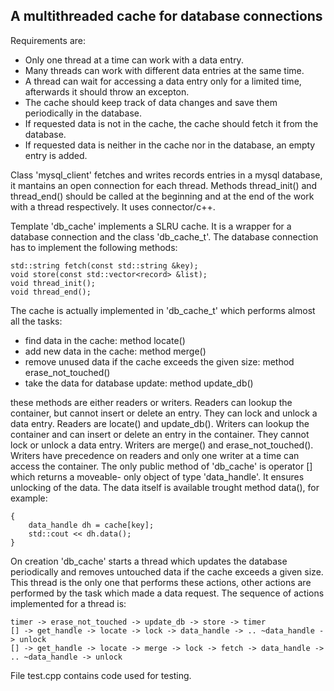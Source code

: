 
## A multithreaded cache for database connections ##

Requirements are:

 - Only one thread at a time can work with a data entry.
 - Many threads can work with different data entries at the same time.
 - A thread can wait for accessing a data entry only for a limited time,
   afterwards it should throw an excepton.
 - The cache should keep track of data changes and save them periodically
   in the database.
 - If requested data is not in the cache, the cache should fetch it
   from the database.
 - If requested data is neither in the cache nor in the database,
   an empty entry is added.

Class 'mysql_client' fetches and writes records entries in a mysql database,
it mantains an open connection for each thread. Methods thread_init() and
thread_end() should be called at the beginning and at the end of the work
with a thread respectively. It uses connector/c++.

Template 'db_cache' implements a SLRU cache. It is a wrapper for a database
connection and the class 'db_cache_t'.
The database connection has to implement the following methods:

    std::string fetch(const std::string &key);
    void store(const std::vector<record> &list);
    void thread_init();
    void thread_end();

The cache is actually implemented in 'db_cache_t' which performs almost all
the tasks:

 - find data in the cache: method locate()
 - add new data in the cache: method merge()
 - remove unused data if the cache exceeds the given size:
   method erase_not_touched()
 - take the data for database update: method update_db()

these methods are either readers or writers.
Readers can lookup the container, but cannot insert or delete an entry. They
can lock and unlock a data entry. Readers are locate() and update_db().
Writers can lookup the container and can insert or delete an entry in the
container. They cannot lock or unlock a data entry. Writers are merge() and
erase_not_touched().
Writers have precedence on readers and only one writer at a time can access
the container.
The only public method of 'db_cache' is operator [] which returns a moveable-
only object of type 'data_handle'. It ensures unlocking of the data. The
data itself is available trought method data(), for example:

    {
        data_handle dh = cache[key];
        std::cout << dh.data();
    }

On creation 'db_cache' starts a thread which updates the database
periodically and removes untouched data if the cache exceeds a given size.
This thread is the only one that performs these actions, other actions are
performed by the task which made a data request. The sequence of actions
implemented for a thread is:

    timer -> erase_not_touched -> update_db -> store -> timer
    [] -> get_handle -> locate -> lock -> data_handle -> .. ~data_handle -> unlock
    [] -> get_handle -> locate -> merge -> lock -> fetch -> data_handle -> .. ~data_handle -> unlock

File test.cpp contains code used for testing.
